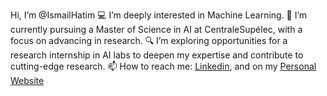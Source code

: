 Hi, I’m @IsmailHatim
💻 I’m deeply interested in Machine Learning.
🌱 I’m currently pursuing a Master of Science in AI at CentraleSupélec, with a focus on advancing in research.
🔍 I’m exploring opportunities for a research internship in AI labs to deepen my expertise and contribute to cutting-edge research.
📫 How to reach me: [Linkedin]([https://github.com/user/repo/blob/branch/other_file.md](https://www.linkedin.com/in/ismail-hatim-b1a666197/)), and on my [Personal Website](hatim.xyz)
